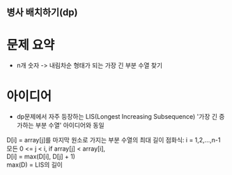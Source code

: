 ## 병사 배치하기(dp)
# 문제 요약
- n개 숫자 -> 내림차순 형태가 되는 가장 긴 부분 수열 찾기

# 아이디어
- dp문제에서 자주 등장하는 LIS(Longest Increasing Subsequence) '가장 긴 증가하는 부분 수열' 아이디어와 동일  
  
D[i] = array[j]를 마지막 원소로 가지는 부분 수열의 최대 길이
점화식: i = 1,2,...,n-1  
모든 0 <= j < i, 
    if array[j] < array[i],  
        D[i] = max(D[i], D[j] + 1)  
max(D) = LIS의 길이
